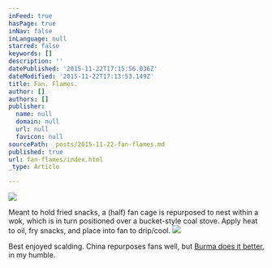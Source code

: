 ```yaml
---
inFeed: true
hasPage: true
inNav: false
inLanguage: null
starred: false
keywords: []
description: ''
datePublished: '2015-11-22T17:15:56.036Z'
dateModified: '2015-11-22T17:13:53.149Z'
title: Fan. Flames.
author: []
authors: []
publisher:
  name: null
  domain: null
  url: null
  favicon: null
sourcePath: _posts/2015-11-22-fan-flames.md
published: true
url: fan-flames/index.html
_type: Article

---
```

![](https://the-grid-user-content.s3-us-west-2.amazonaws.com/bacbe217-203e-49cf-9632-2292253641bc.jpg)

Meant to hold fried snacks, a (half) fan cage is repurposed to nest within a wok, which is in turn positioned over a bucket-style coal stove. Apply heat to oil, fry snacks, and place into fan to drip/cool.
![](https://the-grid-user-content.s3-us-west-2.amazonaws.com/8fb11c20-19aa-4e44-935a-6ebf32e3d6d6.jpg)

Best enjoyed scalding. China repurposes fans well, but [Burma does it better][0], in my humble.

[0]: http://squareinchanthro.com/fan-of-yours
